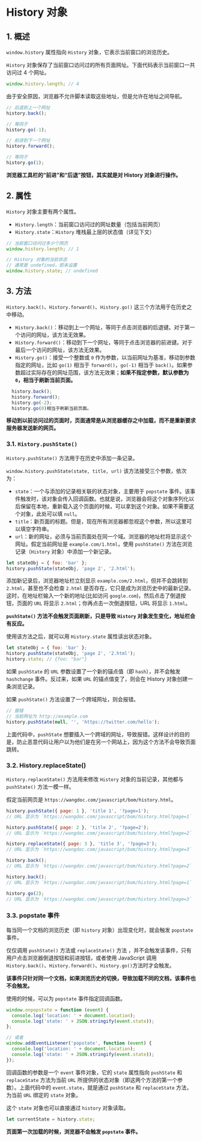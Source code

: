 # History 对象

## 1. 概述

`window.history` 属性指向 `History` 对象，它表示当前窗口的浏览历史。

`History` 对象保存了当前窗口访问过的所有页面网址。下面代码表示当前窗口一共访问过 4 个网址。

```javascript
window.history.length; // 4
```

由于安全原因，浏览器不允许脚本读取这些地址，但是允许在地址之间导航。

```javascript
// 后退到上一个网址
history.back();

// 等同于
history.go(-1);
```

```javascript
// 前进到下一个网址
history.forward();

// 等同于
history.go(1);
```

**浏览器工具栏的“前进”和“后退”按钮，其实就是对 History 对象进行操作。**

## 2. 属性

`History` 对象主要有两个属性。

- `History.length`：当前窗口访问过的网址数量（包括当前网页）
- `History.state`：`History` 堆栈最上层的状态值（详见下文）

```javascript
// 当前窗口访问过多少个网页
window.history.length; // 1
```

```javascript
// History 对象的当前状态
// 通常是 undefined，即未设置
window.history.state; // undefined
```

## 3. 方法

`History.back()`、`History.forward()`、`History.go()` 这三个方法用于在历史之中移动。

- `History.back()`：移动到上一个网址，等同于点击浏览器的后退键。对于第一个访问的网址，该方法无效果。
- `History.forward()`：移动到下一个网址，等同于点击浏览器的前进键。对于最后一个访问的网址，该方法无效果。
- `History.go()`：接受一个整数或 `0` 作为参数，以当前网址为基准，移动到参数指定的网址，比如 `go(1)` 相当于 `forward()`，`go(-1)` 相当于 `back()`。如果参数超过实际存在的网址范围，该方法无效果；**如果不指定参数，默认参数为 `0`，相当于刷新当前页面。**

```javascript
  history.back();
  history.forward();
  history.go(-2);
  history.go(0)相当于刷新当前页面。
```

**移动到以前访问过的页面时，页面通常是从浏览器缓存之中加载，而不是重新要求服务器发送新的网页。**

### 3.1. `History.pushState()`

`History.pushState()` 方法用于在历史中添加一条记录。

`window.history.pushState(state, title, url)` 该方法接受三个参数，依次为：

- `state`：一个与添加的记录相关联的状态对象，主要用于 `popstate` 事件。该事件触发时，该对象会传入回调函数。也就是说，浏览器会将这个对象序列化以后保留在本地，重新载入这个页面的时候，可以拿到这个对象。如果不需要这个对象，此处可以填 `null`。
- `title`：新页面的标题。但是，现在所有浏览器都忽视这个参数，所以这里可以填空字符串。
- `url`：新的网址，必须与当前页面处在同一个域。浏览器的地址栏将显示这个网址。假定当前网址是 `example.com/1.html`，使用 `pushState()` 方法在浏览记录（`History` 对象）中添加一个新记录。

```javascript
let stateObj = { foo: 'bar' };
history.pushState(stateObj, 'page 2', '2.html');
```

添加新记录后，浏览器地址栏立刻显示 `example.com/2.html`，但并不会跳转到 `2.html`，甚至也不会检查 `2.html` 是否存在，它只是成为浏览历史中的最新记录。这时，在地址栏输入一个新的地址(比如访问 `google.com`)，然后点击了倒退按钮，页面的 `URL` 将显示 `2.html`；你再点击一次倒退按钮，URL 将显示 `1.html`。

**`pushState()` 方法不会触发页面刷新，只是导致 `History` 对象发生变化，地址栏会有反应。**

使用该方法之后，就可以用 `History.state` 属性读出状态对象。

```javascript
let stateObj = { foo: 'bar' };
history.pushState(stateObj, 'page 2', '2.html');
history.state; // {foo: "bar"}
```

如果 `pushState` 的 `URL` 参数设置了一个新的锚点值（即 `hash`），并不会触发 `hashchange` 事件。反过来，如果 `URL` 的锚点值变了，则会在 History 对象创建一条浏览记录。

如果 `pushState()` 方法设置了一个跨域网址，则会报错。

```javascript
// 报错
// 当前网址为 http://example.com
history.pushState(null, '', 'https://twitter.com/hello');
```

上面代码中，`pushState` 想要插入一个跨域的网址，导致报错。这样设计的目的是，防止恶意代码让用户以为他们是在另一个网站上，因为这个方法不会导致页面跳转。

### 3.2. History.replaceState()

`History.replaceState()` 方法用来修改 `History` 对象的当前记录，其他都与 `pushState()` 方法一模一样。

假定当前网页是 `https://wangdoc.com/javascript/bom/history.html`。

```javascript
history.pushState({ page: 1 }, 'title 1', '?page=1');
// URL 显示为 `https://wangdoc.com/javascript/bom/history.html?page=1`

history.pushState({ page: 2 }, 'title 2', '?page=2');
// URL 显示为 `https://wangdoc.com/javascript/bom/history.html?page=2`

history.replaceState({ page: 3 }, 'title 3', '?page=3');
// URL 显示为 `https://wangdoc.com/javascript/bom/history.html?page=3`

history.back();
// URL 显示为 `https://wangdoc.com/javascript/bom/history.html?page=2`

history.back();
// URL 显示为 `https://wangdoc.com/javascript/bom/history.html?page=1`

history.go(2);
// URL 显示为 `https://wangdoc.com/javascript/bom/history.html?page=3`
```

### 3.3. popstate 事件

每当同一个文档的浏览历史（即 `history` 对象）出现变化时，就会触发 `popstate` 事件。

仅仅调用 `pushState()` 方法或 `replaceState()` 方法 ，并不会触发该事件，只有用户点击浏览器倒退按钮和前进按钮，或者使用 JavaScript 调用 `History.back()`、`History.forward()`、`History.go()`方法时才会触发。

**该事件只针对同一个文档，如果浏览历史的切换，导致加载不同的文档，该事件也不会触发。**

使用的时候，可以为 `popstate` 事件指定回调函数。

```javascript
window.onpopstate = function (event) {
  console.log('location: ' + document.location);
  console.log('state: ' + JSON.stringify(event.state));
};

// 或者
window.addEventListener('popstate', function (event) {
  console.log('location: ' + document.location);
  console.log('state: ' + JSON.stringify(event.state));
});
```

回调函数的参数是一个 `event` 事件对象，它的 `state` 属性指向 `pushState` 和 `replaceState` 方法为当前 `URL` 所提供的状态对象（即这两个方法的第一个参数）。上面代码中的 `event.state`，就是通过 `pushState` 和 `replaceState` 方法，为当前 `URL` 绑定的 `state` 对象。

这个 `state` 对象也可以直接通过 `history` 对象读取。

```javascript
let currentState = history.state;
```

**页面第一次加载的时候，浏览器不会触发 `popstate` 事件。**
